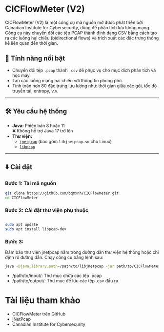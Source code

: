 # CICFlowMeter (V2)

CICFlowMeter (V2) là một công cụ mã nguồn mở được phát triển bởi Canadian Institute for Cybersecurity, dùng để phân tích lưu lượng mạng. Công cụ này chuyển đổi các tệp PCAP thành định dạng CSV bằng cách tạo ra các luồng hai chiều (bidirectional flows) và trích xuất các đặc trưng thống kê liên quan đến thời gian.

## 🧩 Tính năng nổi bật

- Chuyển đổi tệp `.pcap` thành `.csv` để phục vụ cho mục đích phân tích và học máy.
- Tạo các luồng mạng hai chiều với thông tin phong phú.
- Tính toán hơn 80 đặc trưng lưu lượng như: thời gian giữa các gói, tốc độ truyền tải, entropy, v.v.

---

## 🛠️ Yêu cầu hệ thống

- **Java:** Phiên bản 8 hoặc 11  
  ❌ Không hỗ trợ Java 17 trở lên  
- **Thư viện:**  
  - [`jnetpcap`](https://github.com/slytechs/jnetpcap) (bao gồm `libjnetpcap.so` cho Linux)  
  - [`libpcap`](https://www.tcpdump.org/)

---

## ⬇️ Cài đặt

### Bước 1: Tải mã nguồn

```bash
git clone https://github.com/bqmxnh/CICFlowMeter.git
cd CICFlowMeter
```

### Bước 2: Cài đặt thư viện phụ thuộc
```bash

sudo apt update
sudo apt install libpcap-dev
```
### Bước 3: 
Đảm bảo thư viện jnetpcap nằm trong đường dẫn thư viện hệ thống hoặc chỉ định rõ đường dẫn. Chạy công cụ bằng lệnh sau:

```bash
java -Djava.library.path=/path/to/libjnetpcap -jar path/to/CICFlowMeter.jar ~/path/to/input/ ~/path/to/output/
```
- /path/to/input/: Thư mục chứa các tệp .pcap
- /path/to/output/: Thư mục để lưu các tệp .csv đầu ra

# Tài liệu tham khảo
- CICFlowMeter trên GitHub
- jNetPcap
- Canadian Institute for Cybersecurity
